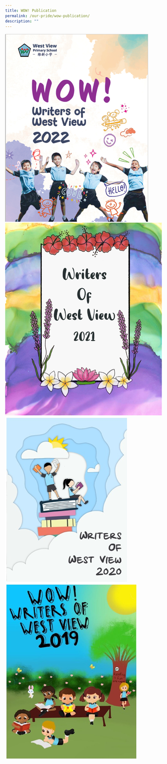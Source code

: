 ```yaml
---
title: WOW! Publication
permalink: /our-pride/wow-publication/
description: ""
---
```

[![WOW! Publication](/images/Wow%20Pulication%202022%20cover%20image.png)](/files/WOW%20Publication_Final%20draft.pdf)  <br>
[![WOW! Publication](/images/WOW%20Publication%202021.jpeg)](/files/WOW%20Publication_Final%20draft.pdf)<br>
![WOW! Publication](/images/WhatsApp%20Image%202021-11-02.jpeg)  <br>
![WOW! Publication](/images/WhatsApp%20Image%202021-11-02%20at.jpeg)